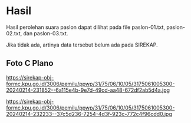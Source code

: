 # Hasil

Hasil perolehan suara paslon dapat dilihat pada file paslon-01.txt, paslon-02.txt, dan paslon-03.txt.

Jika tidak ada, artinya data tersebut belum ada pada SIREKAP.

## Foto C Plano

https://sirekap-obj-formc.kpu.go.id/3006/pemilu/ppwp/31/75/06/10/05/3175061005300-20240214-231852--6a115e4b-9e7d-49cd-aa48-672df2ab5d4a.jpg

https://sirekap-obj-formc.kpu.go.id/3006/pemilu/ppwp/31/75/06/10/05/3175061005300-20240214-232233--37c5d236-7254-4d3f-923c-772c4f96cdd0.jpg
